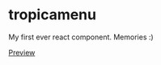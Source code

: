 # tropicamenu

My first ever react component. Memories :)

[Preview](https://tropicamenu.netlify.app/)

<picture>
    <source srcset="/media/cc0-images/surfer-240-200.jpg" media="(orientation: portrait)">
    <img src="https://otagungu.sirv.com/edwardgyampo/tropicamenu/img01i93.png" alt="">
</picture>
